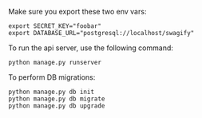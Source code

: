 Make sure you export these two env vars:

```
export SECRET_KEY="foobar"
export DATABASE_URL="postgresql://localhost/swagify"
```

To run the api server, use the following command:

```
python manage.py runserver
```


To perform DB migrations:

```
python manage.py db init
python manage.py db migrate
python manage.py db upgrade
```
